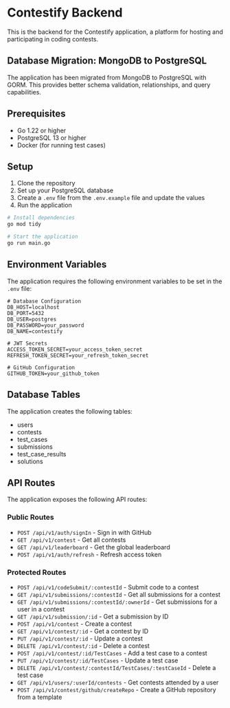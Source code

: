 # Contestify Backend

This is the backend for the Contestify application, a platform for hosting and participating in coding contests.

## Database Migration: MongoDB to PostgreSQL

The application has been migrated from MongoDB to PostgreSQL with GORM. This provides better schema validation, relationships, and query capabilities.

## Prerequisites

- Go 1.22 or higher
- PostgreSQL 13 or higher
- Docker (for running test cases)

## Setup

1. Clone the repository
2. Set up your PostgreSQL database
3. Create a `.env` file from the `.env.example` file and update the values
4. Run the application

```bash
# Install dependencies
go mod tidy

# Start the application
go run main.go
```

## Environment Variables

The application requires the following environment variables to be set in the `.env` file:

```
# Database Configuration
DB_HOST=localhost
DB_PORT=5432
DB_USER=postgres
DB_PASSWORD=your_password
DB_NAME=contestify

# JWT Secrets
ACCESS_TOKEN_SECRET=your_access_token_secret
REFRESH_TOKEN_SECRET=your_refresh_token_secret

# GitHub Configuration
GITHUB_TOKEN=your_github_token
```

## Database Tables

The application creates the following tables:

- users
- contests
- test_cases
- submissions
- test_case_results
- solutions

## API Routes

The application exposes the following API routes:

### Public Routes

- `POST /api/v1/auth/signIn` - Sign in with GitHub
- `GET /api/v1/contest` - Get all contests
- `GET /api/v1/leaderboard` - Get the global leaderboard
- `POST /api/v1/auth/refresh` - Refresh access token

### Protected Routes

- `POST /api/v1/codeSubmit/:contestId` - Submit code to a contest
- `GET /api/v1/submissions/:contestId` - Get all submissions for a contest
- `GET /api/v1/submissions/:contestId/:ownerId` - Get submissions for a user in a contest
- `GET /api/v1/submission/:id` - Get a submission by ID
- `POST /api/v1/contest` - Create a contest
- `GET /api/v1/contest/:id` - Get a contest by ID
- `PUT /api/v1/contest/:id` - Update a contest
- `DELETE /api/v1/contest/:id` - Delete a contest
- `POST /api/v1/contest/:id/TestCases` - Add a test case to a contest
- `PUT /api/v1/contest/:id/TestCases` - Update a test case
- `DELETE /api/v1/contest/:contestId/TestCases/:testCaseId` - Delete a test case
- `GET /api/v1/users/:userId/contests` - Get contests attended by a user
- `POST /api/v1/contest/github/createRepo` - Create a GitHub repository from a template 